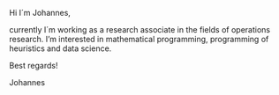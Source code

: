 Hi I´m Johannes,

currently I´m working as a research associate in the fields of operations research.
I’m interested in mathematical programming, programming of heuristics and data science.

Best regards!

Johannes
